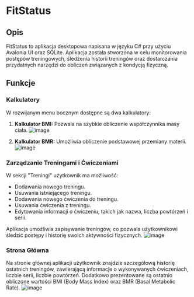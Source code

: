 # FitStatus

## Opis

FitStatus to aplikacja desktopowa napisana w języku C# przy użyciu Avalonia UI oraz SQLite. Aplikacja została stworzona w celu monitorowania postępów treningowych, śledzenia historii treningów oraz dostarczania przydatnych narzędzi do obliczeń związanych z kondycją fizyczną.

## Funkcje

### Kalkulatory

W rozwijanym menu bocznym dostępne są dwa kalkulatory:

1. **Kalkulator BMI:** Pozwala na szybkie obliczenie współczynnika masy ciała.
![image](https://github.com/Teheze/FitStatus_Avalonia/assets/28653148/d5ec1939-8bfc-4c49-b7d8-431a593481f5)

2. **Kalkulator BMR:** Umożliwia obliczenie podstawowej przemiany materii.
![image](https://github.com/Teheze/FitStatus_Avalonia/assets/28653148/26c297fc-0a9a-4c6f-a43e-2e62e9307173)

### Zarządzanie Treningami i Ćwiczeniami

W sekcji "Treningi" użytkownik ma możliwość:

- Dodawania nowego treningu.
- Usuwania istniejącego treningu.
- Dodawania nowego ćwiczenia do treningu.
- Usuwania ćwiczenia z treningu.
- Edytowania informacji o ćwiczeniu, takich jak nazwa, liczba powtórzeń i serii.

Aplikacja umożliwia zapisywanie treningów, co pozwala użytkownikowi śledzić postępy i historię swoich aktywności fizycznych.
![image](https://github.com/Teheze/FitStatus_Avalonia/assets/28653148/a335ed73-fb62-4498-b8b4-1e3df6c79254)


### Strona Główna

Na stronie głównej aplikacji użytkownik znajdzie szczegółową historię ostatnich treningów, zawierającą informacje o wykonywanych ćwiczeniach, liczbie serii, liczbie powtórzeń. Dodatkowo prezentowane są ostatnio obliczone wartości BMI (Body Mass Index) oraz BMR (Basal Metabolic Rate).
![image](https://github.com/Teheze/FitStatus_Avalonia/assets/28653148/15c0c876-bc20-4b97-a26d-a5e731b9a585)

